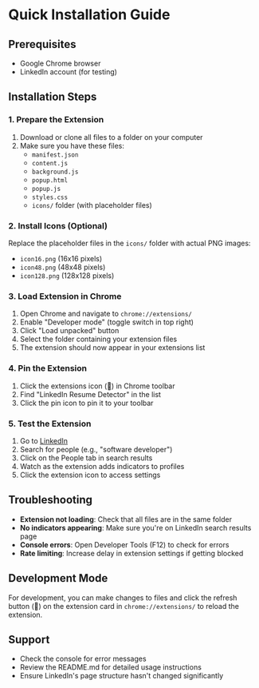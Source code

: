 # Quick Installation Guide

## Prerequisites
- Google Chrome browser
- LinkedIn account (for testing)

## Installation Steps

### 1. Prepare the Extension
1. Download or clone all files to a folder on your computer
2. Make sure you have these files:
   - `manifest.json`
   - `content.js`
   - `background.js`
   - `popup.html`
   - `popup.js`
   - `styles.css`
   - `icons/` folder (with placeholder files)

### 2. Install Icons (Optional)
Replace the placeholder files in the `icons/` folder with actual PNG images:
- `icon16.png` (16x16 pixels)
- `icon48.png` (48x48 pixels)
- `icon128.png` (128x128 pixels)

### 3. Load Extension in Chrome
1. Open Chrome and navigate to `chrome://extensions/`
2. Enable "Developer mode" (toggle switch in top right)
3. Click "Load unpacked" button
4. Select the folder containing your extension files
5. The extension should now appear in your extensions list

### 4. Pin the Extension
1. Click the extensions icon (🧩) in Chrome toolbar
2. Find "LinkedIn Resume Detector" in the list
3. Click the pin icon to pin it to your toolbar

### 5. Test the Extension
1. Go to [LinkedIn](https://www.linkedin.com)
2. Search for people (e.g., "software developer")
3. Click on the People tab in search results
4. Watch as the extension adds indicators to profiles
5. Click the extension icon to access settings

## Troubleshooting
- **Extension not loading**: Check that all files are in the same folder
- **No indicators appearing**: Make sure you're on LinkedIn search results page
- **Console errors**: Open Developer Tools (F12) to check for errors
- **Rate limiting**: Increase delay in extension settings if getting blocked

## Development Mode
For development, you can make changes to files and click the refresh button (🔄) on the extension card in `chrome://extensions/` to reload the extension.

## Support
- Check the console for error messages
- Review the README.md for detailed usage instructions
- Ensure LinkedIn's page structure hasn't changed significantly 